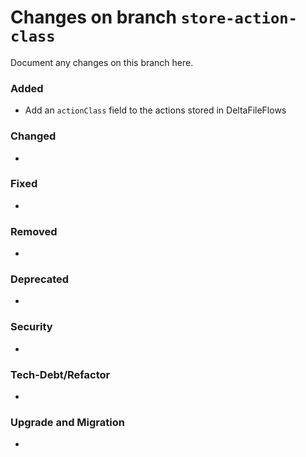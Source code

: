 # Changes on branch `store-action-class`
Document any changes on this branch here.
### Added
- Add an `actionClass` field to the actions stored in DeltaFileFlows

### Changed
- 

### Fixed
- 

### Removed
- 

### Deprecated
- 

### Security
- 

### Tech-Debt/Refactor
- 

### Upgrade and Migration
- 
